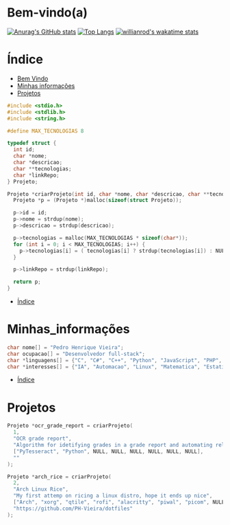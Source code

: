 Bem-vindo(a)
============

[![Anurag's GitHub stats](https://github-readme-stats.vercel.app/api?username=PH-Vieira&show_icons=true&theme=ocean_dark&layout=compact)](https://github.com/anuraghazra/github-readme-stats) [![Top Langs](https://github-readme-stats.vercel.app/api/top-langs/?username=PH-Vieira&theme=ocean_dark)](https://github.com/anuraghazra/github-readme-stats) [![willianrod's wakatime stats](https://github-readme-stats.vercel.app/api/wakatime?username=PH_Vieira&theme=ocean_dark)](https://github.com/anuraghazra/github-readme-stats)

Índice
======
  * [Bem Vindo](#Bem-vindo(a))
  * [Minhas informações](#Minhas_informações)
  * [Projetos](#Projetos)

```c
#include <stdio.h>
#include <stdlib.h>
#include <string.h>

#define MAX_TECNOLOGIAS 8

typedef struct {
  int id;
  char *nome;
  char *descricao;
  char **tecnologias;
  char *linkRepo;
} Projeto;

Projeto *criarProjeto(int id, char *nome, char *descricao, char **tecnologias, char *linkRepo) {
  Projeto *p = (Projeto *)malloc(sizeof(struct Projeto));

  p->id = id;
  p->nome = strdup(nome);
  p->descricao = strdup(descricao);

  p->tecnologias = malloc(MAX_TECNOLOGIAS * sizeof(char*));
  for (int i = 0; i < MAX_TECNOLOGIAS; i++) {
    p->tecnologias[i] = ( tecnologias[i] ? strdup(tecnologias[i]) : NULL );
  }

  p->linkRepo = strdup(linkRepo);

  return p;
}

```
 * [Índice](#Índice)

Minhas_informações
==================

```c
char nome[] = "Pedro Henrique Vieira";
char ocupacao[] = "Desenvolvedor full-stack";
char *linguagens[] = {"C", "C#", "C++", "Python", "JavaScript", "PHP", "Java"};
char *interesses[] = {"IA", "Automacao", "Linux", "Matematica", "Estatistica"};
```
 * [Índice](#Índice)

Projetos
========

```c
Projeto *ocr_grade_report = criarProjeto(
  1,
  "OCR grade report",
  "Algorithm for idetifying grades in a grade report and automating related processes",
  ["PyTesseract", "Python", NULL, NULL, NULL, NULL, NULL, NULL],
  ""
);

Projeto *arch_rice = criarProjeto(
  2,
  "Arch Linux Rice",
  "My first attemp on ricing a linux distro, hope it ends up nice",
  ["Arch", "xorg", "qtile", "rofi", "alacritty", "piwal", "picom", NULL],
  "https://github.com/PH-Vieira/dotfiles"
);
```
